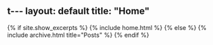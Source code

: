 t---
layout: default
title: "Home"
---

{% if site.show_excerpts %}
  {% include home.html %}
{% else %}
  {% include archive.html title="Posts" %}
{% endif %}
